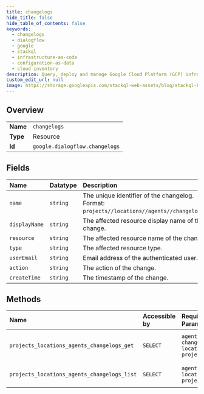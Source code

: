 ```yaml
---
title: changelogs
hide_title: false
hide_table_of_contents: false
keywords:
  - changelogs
  - dialogflow
  - google    
  - stackql
  - infrastructure-as-code
  - configuration-as-data
  - cloud inventory
description: Query, deploy and manage Google Cloud Platform (GCP) infrastructure and resources using SQL
custom_edit_url: null
image: https://storage.googleapis.com/stackql-web-assets/blog/stackql-blog-post-featured-image.png
---
```

  
    

## Overview
<table><tbody>
<tr><td><b>Name</b></td><td><code>changelogs</code></td></tr>
<tr><td><b>Type</b></td><td>Resource</td></tr>
<tr><td><b>Id</b></td><td><code>google.dialogflow.changelogs</code></td></tr>
</tbody></table>

## Fields
| Name | Datatype | Description |
|:-----|:---------|:------------|
| `name` | `string` | The unique identifier of the changelog. Format: `projects//locations//agents//changelogs/`. |
| `displayName` | `string` | The affected resource display name of the change. |
| `resource` | `string` | The affected resource name of the change. |
| `type` | `string` | The affected resource type. |
| `userEmail` | `string` | Email address of the authenticated user. |
| `action` | `string` | The action of the change. |
| `createTime` | `string` | The timestamp of the change. |
## Methods
| Name | Accessible by | Required Params | Description |
|:-----|:--------------|:----------------|:------------|
| `projects_locations_agents_changelogs_get` | `SELECT` | `agentsId, changelogsId, locationsId, projectsId` | Retrieves the specified Changelog. |
| `projects_locations_agents_changelogs_list` | `SELECT` | `agentsId, locationsId, projectsId` | Returns the list of Changelogs. |
